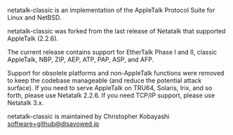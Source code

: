 netatalk-classic is an implementation of the AppleTalk Protocol Suite for Linux
and NetBSD.

netatalk-classic was forked from the last release of Netatalk that supported
AppleTalk (2.2.6).

The current release contains support for EtherTalk Phase I and II, classic
AppleTalk, NBP, ZIP, AEP, ATP, PAP, ASP, and AFP.

Support for obsolete platforms and non-AppleTalk functions were removed to keep
the codebase manageable (and reduce the potential attack surface).  If you
need to serve AppleTalk on TRU64, Solaris, Irix, and so forth, please use
Netatalk 2.2.6.  If you need TCP/IP support, please use Netatalk 3.x.

netatalk-classic is maintained by Christopher Kobayashi <software+github@disavowed.jp>
